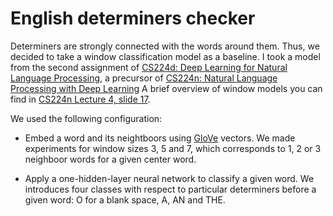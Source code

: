 # English determiners checker


Determiners are strongly connected with the words around them. Thus, we decided to take a window classification model as a baseline. 
I took a model from the second assignment of [CS224d: Deep Learning for Natural Language Processing](http://cs224d.stanford.edu/), 
a precursor of [CS224n: Natural Language Processing with Deep Learning](http://web.stanford.edu/class/cs224n/syllabus.html)
A brief overview of window models you can find in [CS224n Lecture 4, slide 17](http://web.stanford.edu/class/cs224n/lectures/lecture4.pdf).

We used the following configuration:

* Embed a word and its neightboors using [GloVe](https://nlp.stanford.edu/projects/glove/) vectors. We made experiments for window sizes 3, 5 and 7,
which corresponds to 1, 2 or 3 neighboor words for a given center word. 

* Apply a one-hidden-layer neural network to classify a given word. We introduces four classes with respect to particular determiners before a given word: 
O for a blank space, A, AN and THE.
